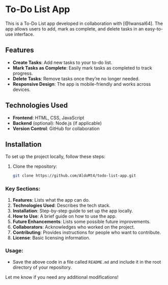 # To-Do List App

This is a To-Do List app developed in collaboration with [@Iwansal64]. The app allows users to add, mark as complete, and delete tasks in an easy-to-use interface.

## Features

- **Create Tasks**: Add new tasks to your to-do list.
- **Mark Tasks as Complete**: Easily mark tasks as completed to track progress.
- **Delete Tasks**: Remove tasks once they’re no longer needed.
- **Responsive Design**: The app is mobile-friendly and works across devices.

## Technologies Used

- **Frontend**: HTML, CSS, JavaScript
- **Backend** (optional): Node.js (if applicable)
- **Version Control**: GitHub for collaboration

## Installation

To set up the project locally, follow these steps:

1. Clone the repository:
   ```bash
   git clone https://github.com/AldoMt4/todo-list-app.git

### Key Sections:
1. **Features**: Lists what the app can do.
2. **Technologies Used**: Describes the tech stack.
3. **Installation**: Step-by-step guide to set up the app locally.
4. **How to Use**: A brief guide on how to use the app.
5. **Future Enhancements**: Lists some possible future improvements.
6. **Collaborators**: Acknowledges who worked on the project.
7. **Contributing**: Provides instructions for people who want to contribute.
8. **License**: Basic licensing information.

### Usage:
- Save the above code in a file called `README.md` and include it in the root directory of your repository.

Let me know if you need any additional modifications!
